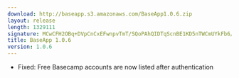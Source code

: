 ```yaml
---
download: http://baseapp.s3.amazonaws.com/BaseApp1.0.6.zip
layout: release
length: 1329111
signature: MCwCFH2OBq+DVpCnCxEFwnpvTmT/SQoPAhQIDTqScnBE1KD5nTWCmUYkFb6/Ow== 
title: BaseApp 1.0.6
version: 1.0.6
---
```


- Fixed: Free Basecamp accounts are now listed after authentication 
